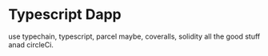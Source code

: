 # Typescript Dapp

use typechain, typescript, parcel maybe, coveralls, solidity all the good stuff anad circleCi.